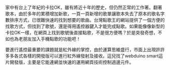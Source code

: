   家中有台上了年紀的卡拉OK，雖有將近十年的歷史，但仍然正常的工作著。翻著歌本，由於多年的累積增加新歌，一頁一頁新增的歌單讓歌本失去了原本的歌名字數排序方式，已很難快速的找到想要的歌曲。台灣點歌王的網站提供了一個方便的找歌方式，但找到了歌號，還是得用遙控器鍵入才能完成點歌。如果能像像新型的卡拉OK一樣，在網頁上找到歌號後直接點歌，不是很方便嗎？於是突發奇想，不如也為老朋友加入手機點歌的功能吧！
  
  要進行遙控最重要的課題就是紅外線的掌控，由於運算思維盛行，市面上出現許許多多各式各樣的開發版可以進行紅外線發射及接收。這兒找了webduino smart這片開發版，主要是它能連網並快速的運用網頁技術控制週邊元件。
